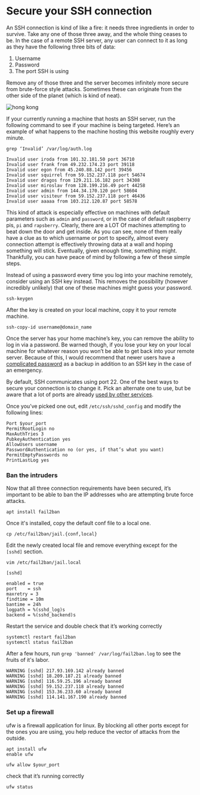# Secure your SSH connection

An SSH connection is kind of like a fire: it needs three ingredients in order to survive.
Take any one of those three away, and the whole thing ceases to be.
In the case of a remote SSH server, any user can connect to it as long as they have the following three bits of data:

1. Username
2. Password
3. The port SSH is using

Remove any of those three and the server becomes infinitely more secure from brute-force style attacks.
Sometimes these can originate from the other side of the planet (which is kind of neat).

![hong kong](/images/hongkong.png)

If your currently running a machine that hosts an SSH server, run the following command to see if your machine is being targeted.
Here’s an example of what happens to the machine hosting this website roughly every minute.

	grep ‘Invalid’ /var/log/auth.log

	Invalid user iroda from 101.32.181.50 port 36710
	Invalid user frank from 49.232.174.23 port 39118
	Invalid user egon from 45.240.88.142 port 39456
	Invalid user squirrel from 59.152.237.118 port 54674
	Invalid user dragos from 129.211.16.182 port 34308
	Invalid user miroslav from 128.199.216.49 port 44258
	Invalid user admin from 144.34.170.120 port 58604
	Invalid user visiteur from 59.152.237.118 port 46436
	Invalid user aaaaa from 103.212.120.87 port 58578

This kind of attack is especially effective on machines with default parameters such as `admin` and `password`, or in the case of default raspberry pis, `pi` and `rapsberry`.
Clearly, there are a LOT Of machines attempting to beat down the door and get inside.
As you can see, none of them really have a clue as to which username or port to specify, almost every connection attempt is effectively throwing data at a wall and hoping something will stick.
Eventually, given enough time, something might.
Thankfully, you can have peace of mind by following a few of these simple steps.

Instead of using a password every time you log into your machine remotely, consider using an SSH key instead.
This removes the possibility (however incredibly unlikely) that one of these machines might guess your password.

    ssh-keygen

After the key is created on your local machine, copy it to your remote machine.

    ssh-copy-id username@domain_name

Once the server has your home machine’s key, you can remove the ability to log in via a password.
Be warned though, if you lose your key on your local machine for whatever reason you won’t be able to get back into your remote server.
Because of this, I would recommend that newer users have a [complicated password](http://password-checker.online-domain-tools.com/) as a backup in addition to an SSH key in the case of an emergency.

By default, SSH communicates using port 22.
One of the best ways to secure your connection is to change it.
Pick an alternate one to use, but be aware that a lot of ports are already [used by other services](https://en.wikipedia.org/wiki/List_of_TCP_and_UDP_port_numbers#Well-known_ports).

Once you’ve picked one out, edit `/etc/ssh/sshd_config` and modify the following lines:

	Port $your_port
	PermitRootLogin no
    MaxAuthTries 3
    PubkeyAuthentication yes
    AllowUsers username
    PasswordAuthentication no (or yes, if that’s what you want)
    PermitEmptyPasswords no
    PrintLastLog yes

### Ban the intruders

Now that all three connection requirements have been secured, it’s important to be able to ban the IP addresses who are attempting brute force attacks.

	apt install fail2ban

Once it's installed, copy the default conf file to a local one.

    cp /etc/fail2ban/jail.{conf,local}

Edit the newly created local file and remove everything except for the `[sshd]` section.

	vim /etc/fail2ban/jail.local
	
	[sshd]
	
	enabled = true
	port    = ssh
	maxretry = 3
	findtime = 10m
	bantime = 24h
	logpath = %(sshd_log)s
	backend = %(sshd_backend)s

Restart the service and double check that it’s working correctly

	systemctl restart fail2ban
	systemctl status fail2ban

After a few hours, run `grep 'banned' /var/log/fail2ban.log` to see the fruits of it's labor.

    WARNING [sshd] 217.93.169.142 already banned
    WARNING [sshd] 18.209.187.21 already banned
    WARNING [sshd] 116.59.25.196 already banned
    WARNING [sshd] 59.152.237.118 already banned
    WARNING [sshd] 153.36.233.60 already banned
    WARNING [sshd] 114.141.167.190 already banned

### Set up a firewall

ufw is a firewall application for linux.
By blocking all other ports except for the ones you are using, you help reduce the vector of attacks from the outside.

	apt install ufw
	enable ufw
    
	ufw allow $your_port

check that it’s running correctly

	ufw status